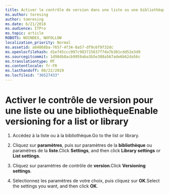 ```yaml
---
title: Activer le contrôle de version dans une liste ou une bibliothèque
ms.author: toresing
author: tomresing
ms.date: 6/21/2018
ms.audience: ITPro
ms.topic: article
ROBOTS: NOINDEX, NOFOLLOW
localization_priority: Normal
ms.assetid: a84868ba-7657-4f34-8a57-df9c6f9732dc
ms.openlocfilehash: d1ef45ccc997c983715637f7da7b301cdd52e3d9
ms.sourcegitcommit: 1d98db8acb9959aba3b5e308a567ade6b62da56c
ms.translationtype: MT
ms.contentlocale: fr-FR
ms.lasthandoff: 08/22/2019
ms.locfileid: "36527433"
---
```

# <a name="enable-versioning-for-a-list-or-library"></a><span data-ttu-id="e8776-102">Activer le contrôle de version pour une liste ou une bibliothèque</span><span class="sxs-lookup"><span data-stu-id="e8776-102">Enable versioning for a list or library</span></span>

1. <span data-ttu-id="e8776-103">Accédez à la liste ou à la bibliothèque.</span><span class="sxs-lookup"><span data-stu-id="e8776-103">Go to the list or library.</span></span>
    
2. <span data-ttu-id="e8776-104">Cliquez sur **paramètres**, puis sur paramètres de la **bibliothèque** ou paramètres de la **liste**.</span><span class="sxs-lookup"><span data-stu-id="e8776-104">Click **Settings**, and then click **Library settings** or **List settings**.</span></span>
    
3. <span data-ttu-id="e8776-105">Cliquez sur paramètres de contrôle de **version**.</span><span class="sxs-lookup"><span data-stu-id="e8776-105">Click **Versioning settings**.</span></span>
    
4. <span data-ttu-id="e8776-106">Sélectionnez les paramètres de votre choix, puis cliquez sur **OK**.</span><span class="sxs-lookup"><span data-stu-id="e8776-106">Select the settings you want, and then click **OK**.</span></span>
    

